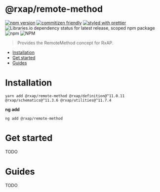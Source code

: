 @rxap/remote-method
======

[![npm version](https://img.shields.io/npm/v/@rxap/remote-method?style=flat-square)](https://www.npmjs.com/package/@rxap/remote-method)
[![commitizen friendly](https://img.shields.io/badge/commitizen-friendly-brightgreen.svg?style=flat-square)](https://commitizen.github.io/cz-cli/)
[![styled with prettier](https://img.shields.io/badge/styled_with-prettier-ff69b4.svg?style=flat-square)](https://github.com/prettier/prettier)
![Libraries.io dependency status for latest release, scoped npm package](https://img.shields.io/librariesio/release/npm/@rxap/remote-method)
![npm](https://img.shields.io/npm/dm/@rxap/remote-method)
![NPM](https://img.shields.io/npm/l/@rxap/remote-method)

> Provides the RemoteMethod concept for RxAP.

- [Installation](#installation)
- [Get started](#get-started)
- [Guides](#guides)

# Installation

```
yarn add @rxap/remote-method @rxap/definition@^11.0.11 @rxap/schematics@^11.3.6 @rxap/utilities@^11.7.4 
```

**ng add**

```
ng add @rxap/remote-method
```

# Get started

TODO

# Guides

TODO



